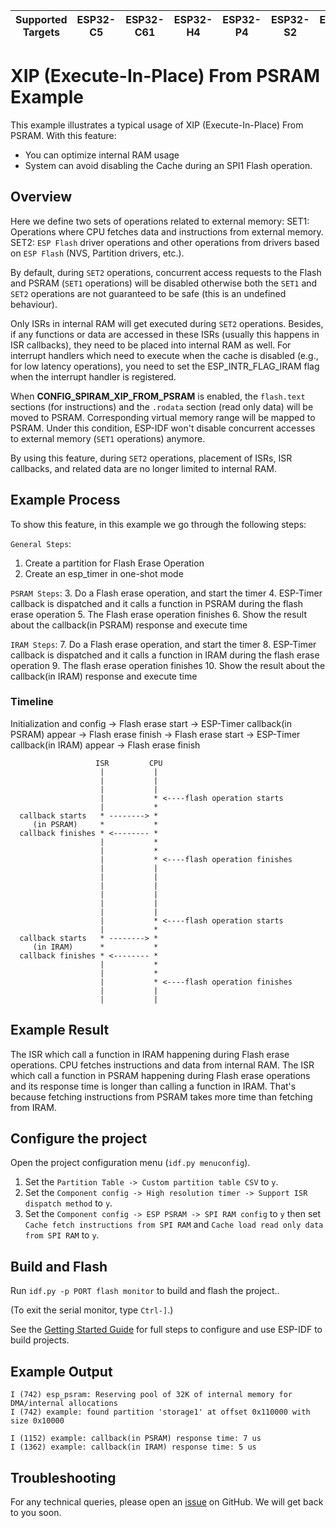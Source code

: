 | Supported Targets | ESP32-C5 | ESP32-C61 | ESP32-H4 | ESP32-P4 | ESP32-S2 | ESP32-S3 |
| ----------------- | -------- | --------- | -------- | -------- | -------- | -------- |

# XIP (Execute-In-Place) From PSRAM Example

This example illustrates a typical usage of XIP (Execute-In-Place) From PSRAM. With this feature:
- You can optimize internal RAM usage
- System can avoid disabling the Cache during an SPI1 Flash operation.

## Overview

Here we define two sets of operations related to external memory:
SET1:  Operations where CPU fetches data and instructions from external memory.
SET2: `ESP Flash` driver operations and other operations from drivers based on `ESP Flash` (NVS, Partition drivers, etc.).

By default, during `SET2` operations, concurrent access requests to the Flash and PSRAM (`SET1` operations) will be disabled otherwise both the `SET1` and `SET2` operations are not guaranteed to be safe (this is an undefined behaviour).

Only ISRs in internal RAM will get executed during `SET2` operations. Besides, if any functions or data are accessed in these ISRs (usually this happens in ISR callbacks), they need to be placed into internal RAM as well. For interrupt handlers which need to execute when the cache is disabled (e.g., for low latency operations), you need to set the ESP_INTR_FLAG_IRAM flag when the interrupt handler is registered.

When **CONFIG_SPIRAM_XIP_FROM_PSRAM** is enabled,  the `flash.text` sections (for instructions) and the `.rodata` section (read only data) will be moved to PSRAM. Corresponding virtual memory range will be mapped to PSRAM. Under this condition, ESP-IDF won't disable concurrent accesses to external memory (`SET1` operations) anymore.

By using this feature, during `SET2` operations, placement of ISRs, ISR callbacks, and related data are no longer limited to internal RAM.

## Example Process

To show this feature, in this example we go through the following steps:

`General Steps`:
1. Create a partition for Flash Erase Operation
2. Create an esp_timer in one-shot mode

`PSRAM Steps`:
3. Do a Flash erase operation, and start the timer
4. ESP-Timer callback is dispatched and it calls a function in PSRAM during the flash erase operation
5. The Flash erase operation finishes
6. Show the result about the callback(in PSRAM) response and execute time

`IRAM Steps`:
7. Do a Flash erase operation, and start the timer
8. ESP-Timer callback is dispatched and it calls a function in IRAM during the flash erase operation
9. The flash erase operation finishes
10. Show the result about the callback(in IRAM) response and execute time

### Timeline

Initialization and config -> Flash erase start -> ESP-Timer callback(in PSRAM) appear -> Flash erase finish -> Flash erase start -> ESP-Timer callback(in IRAM) appear -> Flash erase finish

                       ISR         CPU
                        |           |
                        |           |
                        |           |
                        |           * <----flash operation starts
                        |           *
      callback starts   * --------> *
         (in PSRAM)     *           *
      callback finishes * <-------- *
                        |           *
                        |           *
                        |           * <----flash operation finishes
                        |           |
                        |           |
                        |           |
                        |           |
                        |           |
                        |           |
                        |           * <----flash operation starts
                        |           *
      callback starts   * --------> *
         (in IRAM)      *           *
      callback finishes * <-------- *
                        |           *
                        |           *
                        |           * <----flash operation finishes
                        |           |
                        |           |

## Example Result

The ISR which call a function in IRAM happening during Flash erase operations. CPU fetches instructions and data from internal RAM.
The ISR which call a function in PSRAM happening during Flash erase operations and its response time is longer than calling a function in IRAM. That's because fetching instructions from PSRAM takes more time than fetching from IRAM.

## Configure the project

Open the project configuration menu (`idf.py menuconfig`).

1. Set the `Partition Table -> Custom partition table CSV` to `y`.
2. Set the `Component config -> High resolution timer -> Support ISR dispatch method` to `y`.
3. Set the `Component config -> ESP PSRAM -> SPI RAM config` to `y` then set `Cache fetch instructions from SPI RAM` and `Cache load read only data from SPI RAM` to `y`.


## Build and Flash

Run `idf.py -p PORT flash monitor` to build and flash the project..

(To exit the serial monitor, type ``Ctrl-]``.)

See the [Getting Started Guide](https://docs.espressif.com/projects/esp-idf/en/latest/get-started/index.html) for full steps to configure and use ESP-IDF to build projects.

## Example Output

```
I (742) esp_psram: Reserving pool of 32K of internal memory for DMA/internal allocations
I (742) example: found partition 'storage1' at offset 0x110000 with size 0x10000

I (1152) example: callback(in PSRAM) response time: 7 us
I (1362) example: callback(in IRAM) response time: 5 us

```

## Troubleshooting

For any technical queries, please open an [issue](https://github.com/espressif/esp-idf/issues) on GitHub. We will get back to you soon.
